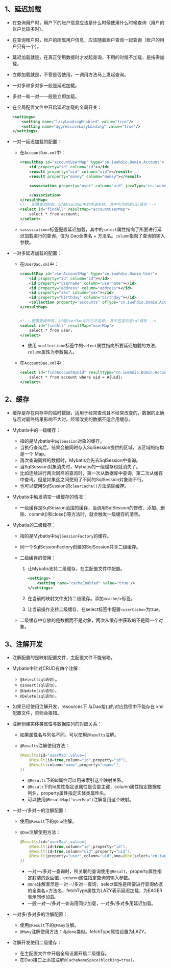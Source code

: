 ## 1、延迟加载

- 在查询用户时，用户下的账户信息应该是什么时候使用什么时候查询（用户的账户比较多时）。

- 在查询账户时，账户的所属用户信息，应该随着账户查询一起查询（账户的用户只有一个）。

- 延迟加载就是，在真正使用数据时才发起查询，不用的时候不加载，是按需加载。

- 立即加载就是，不管是否使用，一调用方法马上发起查询。

- 一对多和多对多一般是延迟加载。

- 多对一和一对一一般是立即加载。

- 在全局配置文件中开启延迟加载的全局开关：

  ```xml
  <settings>
      <setting name="lazyLoadingEnabled" value="true"/>
      <setting name="aggressiveLazyLoading" value="true"/>
  </settings>
  ```

  

- 一对一延迟加载的配置：

  - 在`AccountDao.xml`中：

    ```xml
    <resultMap id="accountUserMap" type="cn.iwehdio.Domin.Account">
        <id property="id" column="id"></id>
        <result property="uid" column="uid"></result>
        <result property="money" column="money"></result>
    
        <association property="user" column="uid" javaType="cn.iwehdio.Domin.User" select="cn.iwehdio.Dao.UserDao.findById">
    
        </association>
    </resultMap>
    <!-- 配置查询所有，id是UserDao中的方法名称, 其中包含的是sql语句 -->
    <select id="findAll" resultMap="accountUserMap">
        select * from account;
    </select>
    ```

  - `<association>`标签配置延迟加载，其中的`select`属性指向了所要进行延迟加载进行的查询，值为 Dao全类名 + 方法名。`column`指向了查询的输入参数。

- 一对多延迟加载的配置：

  - 在`UserDao.xml`中：

    ```xml
    <resultMap id="userAccountMap" type="cn.iwehdio.Domin.User">
        <id property="id" column="id"></id>
        <id property="username" column="username"></id>
        <id property="address" column="address"></id>
        <id property="sex" column="sex"></id>
        <id property="birthday" column="birthday"></id>
        <collection property="accounts" ofType="cn.iwehdio.Domin.Account" select="cn.iwehdio.Dao.AccountDao" column="id"></collection>
    </resultMap>
    
    
    <!-- 配置查询所有，id是UserDao中的方法名称, 其中包含的是sql语句 -->
    <select id="findAll" resultMap="userMap">
        select * from user;
    </select>
    ```

    - 使用 `<collection>`标签中的`select`属性指向所要延迟加载的方法，`column`属性为参数输入。

  - 在`AccountDao.xml`中：

    ```xml
    <select id="findAccountByUid" resultType="cn.iwehdio.Domin.Account">
        select * from account where uid = #{uid};
    </select>
    ```

## 2、缓存

- 缓存是存在内存中的临时数据，适用于经常查询且不经常改变的，数据的正确与否对最终结果影响不大时。经常改变的数据不适合用缓存。

- Mybatis中的一级缓存：

  - 指的是Mybatis中`SqlSession`对象的缓存。
  - 当执行查询后，结果会被同时存入SqlSession提供的区域，该区域的结构是一个 Map。
  - 再次查询同样的数据时，Mybatis会先去SqlSession中查询。
  - 当SqlSession对象消失时，Mybatis的一级缓存也就消失了。
  - 比如连续进行两次同样的查询时，第一次从数据库中查询，第二次从缓存中查询。但是如果这之间使用了不同的SqlSession对象则不行。
  - 也可以使用SqlSession的`clearCache()`方法清除缓存。

- Mybatis中触发清空一级缓存的情况：

  - 一级缓存是SqlSession范围的缓存，当调用SqlSession的修改、添加、删除、commit()和close()等方法时，就会触发一级缓存的清空。

- Mybatis的二级缓存：

  - 指的是Mybatis中`SqlSessionFactory`的缓存。

  - 同一个SqlSessionFactory创建的SqlSession共享二级缓存。

  - 二级缓存的使用：

    1. 让Mybatis支持二级缓存，在主配置文件中配置。

       ```xml
       <settings>
           <setting name="cacheEnabled" value="true"/>
       </settings>
       ```

    2. 在当前的映射文件支持二级缓存。添加`<cache/>`标签。

    3. 让当前操作支持二级缓存，在select标签中配置`<userCache>`为true。

  - 二级缓存中存放的是数据而不是对象，两次从缓存中获取的不是同一个对象。

## 3、注解开发

- 注解配置的是映射配置文件，主配置文件不能省略。

- Mybatis中针对CRUD有四个注解：

  - `@Select(sql语句)`。
  - `@Insert(sql语句)。`
  - `@Update(sql语句)。`
  - `@Delete(sql语句)。`

- 如果已经使用注解开发，resources下 与Dao接口的对应路径中不能存在 xml 配置文件，否则会报错。

- 注解创建实体类属性与数据库列的对应关系：

  - 如果属性名与列名不同，可以使用`@Results`注解。

  - `@Results`注解使用方法：

    ```java
    @Results(id="userMap',value={
        @Result(id=true,column="id",property="id"),
        @Result(column="name",property="uname"),
    })
    ```

    - `@Results`下的id属性可以用来索引这个映射关系。
    - `@Result`下的id属性指定该属性是否是主键，column属性指定数据库列名，property属性指定实体类属性名。
    - 可以使用`@ResultMap("userMap")`注解复用这个映射。

- 一对一/多对一的注解配置：

  - 使用`@Result`下的`@One`注解。

  - `@One`注解使用方法：

    ```java
    @Results(id="userMap',value={
        @Result(id=true,column="id",property="id"),
        @Result(id=true,column="uid",property="uid"),
        @Result(property="user",column="uid",one=@One(select="cn.iwehdio.dao.UserDao.findById",fetchType=FetchType.EAGER))
    })
    ```

    - 一对一/多对一查询时，所关联的查询使用`@Result`，property属性指定封装的返回值，column属性指定查询的输入参数。
    - `@One`注解表示是一对一/多对一查询，select属性是所要进行查询依据的全类名+方法名，fetchType属性为LAZY表示延迟加载，为EAGER表示同步加载。
    - 一般一对一/多对一查询用同步加载，一对多/多对多用延迟加载。

- 一对多/多对多的注解配置：

  - 使用`@Result`下的`@Many`注解。
  - `@Many`注解使用方法：与`@one`类似。fetchType属性设置为LAZY。

- 注解开发使用二级缓存：

  - 在主配置文件中开启全局设置开启二级缓存。
  - 在Dao接口上添加注解`@CacheNameSpace(blocking=true)`。